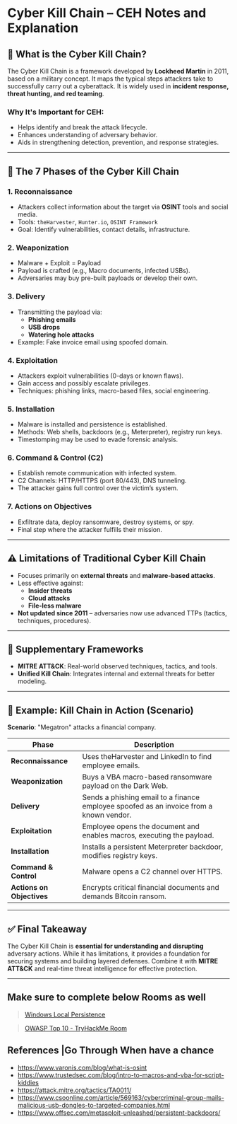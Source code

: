 
# Cyber Kill Chain – CEH Notes and Explanation

## 📘 What is the Cyber Kill Chain?

The Cyber Kill Chain is a framework developed by **Lockheed Martin** in 2011, based on a military concept. It maps the typical steps attackers take to successfully carry out a cyberattack. It is widely used in **incident response, threat hunting, and red teaming**.

### Why It's Important for CEH:
- Helps identify and break the attack lifecycle.
- Enhances understanding of adversary behavior.
- Aids in strengthening detection, prevention, and response strategies.

---

## 🔁 The 7 Phases of the Cyber Kill Chain

### 1. Reconnaissance
- Attackers collect information about the target via **OSINT** tools and social media.
- Tools: `theHarvester`, `Hunter.io`, `OSINT Framework`
- Goal: Identify vulnerabilities, contact details, infrastructure.

### 2. Weaponization
- Malware + Exploit = Payload
- Payload is crafted (e.g., Macro documents, infected USBs).
- Adversaries may buy pre-built payloads or develop their own.

### 3. Delivery
- Transmitting the payload via:
  - **Phishing emails**
  - **USB drops**
  - **Watering hole attacks**
- Example: Fake invoice email using spoofed domain.

### 4. Exploitation
- Attackers exploit vulnerabilities (0-days or known flaws).
- Gain access and possibly escalate privileges.
- Techniques: phishing links, macro-based files, social engineering.

### 5. Installation
- Malware is installed and persistence is established.
- Methods: Web shells, backdoors (e.g., Meterpreter), registry run keys.
- Timestomping may be used to evade forensic analysis.

### 6. Command & Control (C2)
- Establish remote communication with infected system.
- C2 Channels: HTTP/HTTPS (port 80/443), DNS tunneling.
- The attacker gains full control over the victim’s system.

### 7. Actions on Objectives
- Exfiltrate data, deploy ransomware, destroy systems, or spy.
- Final step where the attacker fulfills their mission.

---

## ⚠️ Limitations of Traditional Cyber Kill Chain

- Focuses primarily on **external threats** and **malware-based attacks**.
- Less effective against:
  - **Insider threats**
  - **Cloud attacks**
  - **File-less malware**
- **Not updated since 2011** – adversaries now use advanced TTPs (tactics, techniques, procedures).

---

## 🔄 Supplementary Frameworks

- **MITRE ATT&CK**: Real-world observed techniques, tactics, and tools.
- **Unified Kill Chain**: Integrates internal and external threats for better modeling.

---

## 🎯 Example: Kill Chain in Action (Scenario)

**Scenario**: "Megatron" attacks a financial company.

| Phase | Description |
|-------|-------------|
| **Reconnaissance** | Uses theHarvester and LinkedIn to find employee emails. |
| **Weaponization** | Buys a VBA macro-based ransomware payload on the Dark Web. |
| **Delivery** | Sends a phishing email to a finance employee spoofed as an invoice from a known vendor. |
| **Exploitation** | Employee opens the document and enables macros, executing the payload. |
| **Installation** | Installs a persistent Meterpreter backdoor, modifies registry keys. |
| **Command & Control** | Malware opens a C2 channel over HTTPS. |
| **Actions on Objectives** | Encrypts critical financial documents and demands Bitcoin ransom. |

---

## ✅ Final Takeaway

The Cyber Kill Chain is **essential for understanding and disrupting** adversary actions. While it has limitations, it provides a foundation for securing systems and building layered defenses. Combine it with **MITRE ATT&CK** and real-time threat intelligence for effective protection.

---
## Make sure to complete below Rooms as well
>[Windows Local Persistence](https://tryhackme.com/room/windowslocalpersistence)

>[OWASP Top 10 - TryHackMe Room](https://tryhackme.com/room/owasptop10)

## References |Go Through When have a chance
- https://www.varonis.com/blog/what-is-osint
- https://www.trustedsec.com/blog/intro-to-macros-and-vba-for-script-kiddies
- https://attack.mitre.org/tactics/TA0011/
- https://www.csoonline.com/article/569163/cybercriminal-group-mails-malicious-usb-dongles-to-targeted-companies.html
- https://www.offsec.com/metasploit-unleashed/persistent-backdoors/
